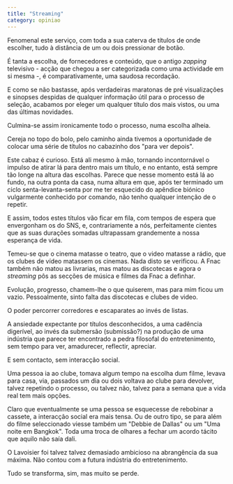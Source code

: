 ```yaml
---
title: "Streaming"
category: opiniao
---
```


Fenomenal este serviço, com toda a sua caterva de títulos de onde escolher, tudo à distância de um ou dois pressionar de botão.

É tanta a escolha, de fornecedores e conteúdo, que o antigo *zapping* televisivo - acção que chegou a ser categorizada como uma actividade em si mesma -, é comparativamente, uma saudosa recordação.

E como se não bastasse, após verdadeiras maratonas de pré visualizações e sinopses despidas de qualquer informação útil para o processo de seleção, acabamos por eleger um qualquer título dos mais vistos, ou uma das últimas novidades. 

Culmina-se assim ironicamente todo o processo, numa escolha alheia.

Cereja no topo do bolo, pelo caminho ainda tivemos a oportunidade de colocar uma série de títulos no cabazinho dos "para ver depois".

Este cabaz é curioso. Está ali mesmo à mão, tornando incontornável o impulso de atirar lá para dentro mais um título, e no entanto, está  sempre tão longe na altura das escolhas. Parece que nesse momento está lá ao fundo, na outra ponta da casa, numa altura em que, após ter terminado um ciclo senta-levanta-senta por me ter esquecido do apêndice biónico vulgarmente conhecido por comando, não tenho qualquer intenção de o repetir.

E assim, todos estes títulos vão ficar em fila, com tempos de espera que envergonham os do SNS, e, contrariamente a nós, perfeitamente cientes que as suas durações somadas ultrapassam grandemente a nossa esperança de vida.

Temeu-se que o cinema matasse o teatro, que o video matasse a rádio, que os clubes de vídeo matassem os cinemas. Nada disto se verificou. A Fnac também não matou as livrarias, mas matou as discotecas e agora o *streaming* pôs as secções de música e filmes da Fnac a definhar.

Evolução, progresso, chamem-lhe o que quiserem, mas para mim ficou um vazio. Pessoalmente, sinto falta das discotecas e clubes de video.

O poder percorrer corredores e escaparates ao invés de listas.

A ansiedade expectante por títulos desconhecidos, a uma cadência digerível, ao invés da submersão (submissão?) na produção de uma indústria que parece ter encontrado a pedra filosofal do entretenimento, sem tempo para ver, amadurecer, reflectir, apreciar.

E sem contacto, sem interacção social.

Uma pessoa ia ao clube, tomava algum tempo na escolha dum filme, levava para casa, via, passados um dia ou dois voltava ao clube para devolver, talvez repetindo o processo, ou talvez não, talvez para a semana que a vida real tem mais opções.

Claro que eventualmente se uma pessoa se esquecesse de rebobinar a cassete, a interacção social era mais tensa. Ou de outro tipo, se para além do filme seleccionado viesse também um "Debbie de Dallas" ou um "Uma noite em Bangkok". Toda uma troca de olhares a fechar um acordo tácito que aquilo não saía dali.

O Lavoisier foi talvez talvez demasiado ambicioso na abrangência da sua máxima. Não contou com a futura indústria do entretenimento.

Tudo se transforma, sim, mas muito se perde.
